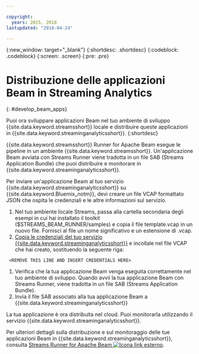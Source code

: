```yaml
---

copyright:
  years: 2015, 2018
lastupdated: "2018-04-24"

---
```


<!-- Attribute definitions -->
{:new_window: target="_blank"}
{:shortdesc: .shortdesc}
{:codeblock: .codeblock}
{:screen: .screen}
{:pre: .pre}

# Distribuzione delle applicazioni Beam in Streaming Analytics
{: #develop_beam_apps}

Puoi ora sviluppare applicazioni Beam nel tuo ambiente di sviluppo {{site.data.keyword.streamsshort}} locale e distribuire queste applicazioni in {{site.data.keyword.streaminganalyticsshort}}.
{:shortdesc}

{{site.data.keyword.streamsshort}} Runner for Apache Beam esegue le pipeline in un ambiente {{site.data.keyword.streamsshort}}. Un'applicazione Beam avviata con Streams Runner viene tradotta in un file SAB (Streams Application Bundle) che puoi distribuire e monitorare in {{site.data.keyword.streaminganalyticsshort}}.

Per inviare un'applicazione Beam al tuo servizio {{site.data.keyword.streaminganalyticsshort}} su {{site.data.keyword.Bluemix_notm}}, devi creare un file VCAP formattato JSON che ospita le credenziali e le altre informazioni sul servizio.

1. Nel tuo ambiente locale Streams, passa alla cartella secondaria degli esempi in cui hai installato il toolkit ($STREAMS_BEAM_RUNNER/samples) e copia il file template.vcap in un nuovo file. Fornisci al file un nome significativo e un estensione di .vcap.
1. [Copia le credenziali del tuo servizio {{site.data.keyword.streaminganalyticsshort}}](/docs/services/StreamingAnalytics/r_vcap_services.html) e incollale nel file VCAP che hai creato, sostituendo la seguente riga:
```
 <REMOVE THIS LINE AND INSERT CREDENTIALS HERE>
 ```
1. Verifica che la tua applicazione Beam venga eseguita correttamente nel tuo ambiente di sviluppo. Quando avvii la tua applicazione Beam con Streams Runner, viene tradotta in un file SAB (Streams Application Bundle).
1. Invia il file SAB associato alla tua applicazione Beam a {{site.data.keyword.streaminganalyticsshort}}

La tua applicazione è ora distribuita nel cloud. Puoi monitorarla utilizzando il servizio
{{site.data.keyword.streaminganalyticsshort}}.

Per ulteriori dettagli sulla distribuzione e sul monitoraggio delle tue applicazioni Beam in {{site.data.keyword.streaminganalyticsshort}}, consulta [Streams Runner for Apache Beam ![Icona link esterno](../../icons/launch-glyph.svg "Icona link esterno")](https://ibmstreams.github.io/streamsx.documentation/docs/beamrunner/beamrunner-1-intro/).

